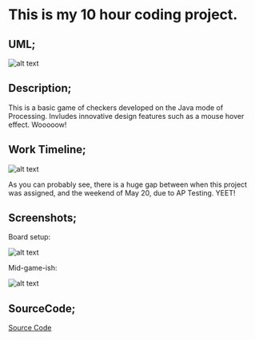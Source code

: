 # This is my 10 hour coding project.

## UML;

![alt text](https://bcinbis.github.io/10HourProject/Images/UML.png)

## Description;

This is a basic game of checkers developed on the Java mode of Processing.  Invludes innovative design features such as a mouse hover effect.  Wooooow!

## Work Timeline;

![alt text](https://bcinbis.github.io/10HourProject/Images/timeline.png)

As you can probably see, there is a huge gap between when this project was assigned, and the weekend of May 20, due to AP Testing. YEET!

## Screenshots;

Board setup:

![alt text](https://bcinbis.github.io/10HourProject/Images/Setup.png)

Mid-game-ish:

![alt text](https://bcinbis.github.io/10HourProject/Images/progress.png)

## SourceCode;

[Source Code](https://github.com/bcinbis/10HourProject/tree/master/SourceCode)
